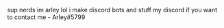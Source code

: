 sup nerds
im arley lol
i make discord bots and stuff
my discord if you want to contact me - Arley#5799
